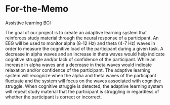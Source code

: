 # For-the-Memo
Assistive learning BCI

The goal of our project is to create an adaptive learning system that reinforces study material through the neural response of a participant. An EEG will be used to monitor alpha (8-12 Hz) and theta (4-7 Hz) waves in order to measure the cognitive load of the participant during a given task. A decrease in alpha waves and an increase in theta waves would help indicate cognitive struggle and/or lack of confidence of the participant. While an increase in alpha waves and a decrease in theta waves would indicate relaxation and/or confidence of the participant. The adaptive learning system will recognize when the alpha and theta waves of the participant fluctuate and the system will focus on the waves associated with cognitive struggle. When cognitive struggle is detected, the adaptive learning system will repeat study material that the participant is struggling in regardless of whether the participant is correct or incorrect. 
